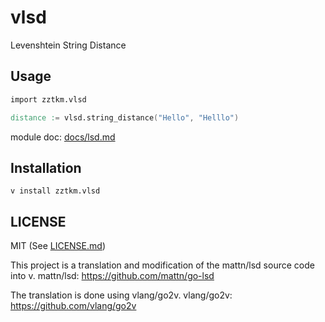 # vlsd

Levenshtein String Distance

## Usage

```v
import zztkm.vlsd

distance := vlsd.string_distance("Hello", "Helllo")
```

module doc: [docs/lsd.md](docs/lsd.md)

## Installation

```
v install zztkm.vlsd
```

## LICENSE

MIT (See [LICENSE.md](LICENSE.md))

This project is a translation and modification of the mattn/lsd source code into v.
mattn/lsd: https://github.com/mattn/go-lsd

The translation is done using vlang/go2v.
vlang/go2v: https://github.com/vlang/go2v

